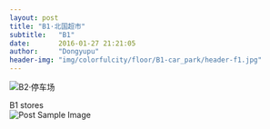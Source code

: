 ```yaml
---
layout: post
title: "B1·北国超市"
subtitle:   "B1"
date:       2016-01-27 21:21:05
author:     "Dongyupu"
header-img: "img/colorfulcity/floor/B1-car_park/header-f1.jpg"
---
```


<img src="{{ site.baseurl }}/colorfulcity/floor/B1-car_park/header-f1.jpg" alt="B2·停车场">
<p>B1 stores<br />
<img src="{{ site.baseurl }}/img/colorfulcity/floor/B1-car_park/stores/16053071.jpg" alt="Post Sample Image">
</p>
